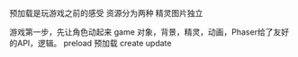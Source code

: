 预加载是玩游戏之前的感受
资源分为两种
精灵图片独立

游戏第一步，先让角色动起来
game 对象，背景，精灵，动画，Phaser给了友好的API，逻辑。
preload 预加载
create
update